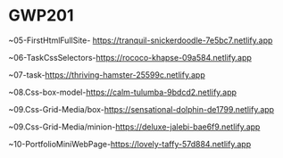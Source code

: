 # GWP201

~05-FirstHtmlFullSite- https://tranquil-snickerdoodle-7e5bc7.netlify.app 

~06-TaskCssSelectors-https://rococo-khapse-09a584.netlify.app 

~07-task-https://thriving-hamster-25599c.netlify.app

~08.Css-box-model-https://calm-tulumba-9bdcd2.netlify.app

~09.Css-Grid-Media/box-https://sensational-dolphin-de1799.netlify.app

~09.Css-Grid-Media/minion-https://deluxe-jalebi-bae6f9.netlify.app

~10-PortfolioMiniWebPage-https://lovely-taffy-57d884.netlify.app
